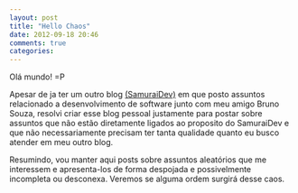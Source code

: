 ```yaml
---
layout: post
title: "Hello Chaos"
date: 2012-09-18 20:46
comments: true
categories: 
---
```


Olá mundo! =P

Apesar de ja ter um outro blog [(SamuraiDev)](www.samuraidev.com) em que posto assuntos relacionado a desenvolvimento de software junto com meu amigo Bruno Souza, resolvi criar esse blog pessoal justamente para postar sobre assuntos que não estão diretamente ligados ao proposito do SamuraiDev e que não necessariamente precisam ter tanta qualidade quanto eu busco atender em meu outro blog.

Resumindo, vou manter aqui posts sobre assuntos aleatórios que me interessem e apresenta-los de forma despojada e possivelmente incompleta ou desconexa. Veremos se alguma ordem surgirá desse caos.
